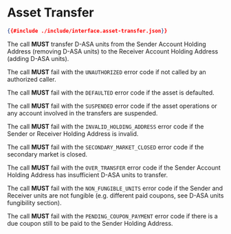 # Asset Transfer

```json
{{#include ./include/interface.asset-transfer.json}}
```

The call **MUST** transfer D-ASA units from the Sender Account Holding Address (removing
D-ASA units) to the Receiver Account Holding Address (adding D-ASA units).

The call **MUST** fail with the `UNAUTHORIZED` error code if not called by an authorized
caller.

The call **MUST** fail with the `DEFAULTED` error code if the asset is defaulted.

The call **MUST** fail with the `SUSPENDED` error code if the asset operations or
any account involved in the transfers are suspended.

The call **MUST** fail with the `INVALID_HOLDING_ADDRESS` error code if the Sender
or Receiver Holding Address is invalid.

The call **MUST** fail with the `SECONDARY_MARKET_CLOSED` error code if the secondary
market is closed.

The call **MUST** fail with the `OVER_TRANSFER` error code if the Sender Account
Holding Address has insufficient D-ASA units to transfer.

The call **MUST** fail with the `NON_FUNGIBLE_UNITS` error code if the Sender and
Receiver units are not fungible (e.g. different paid coupons, see D-ASA units fungibility
section).

The call **MUST** fail with the `PENDING_COUPON_PAYMENT` error code if there is
a due coupon still to be paid to the Sender Holding Address.
